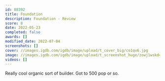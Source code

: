 ```yaml
---
id: 88392
title: Foundation
description: Foundation - Review
score: 8
date: 2022-05-23
completed: false
awards: []
modified_date: 2022-07-04
screenshots: []
cover: //images.igdb.com/igdb/image/upload/t_cover_big/co1qv6.jpg
image: //images.igdb.com/igdb/image/upload/t_screenshot_huge/zowj1wskdcsggdlvahoa.jpg
videos: []
---
```

Really cool organic sort of builder. Got to 500 pop or so.